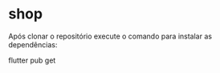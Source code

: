 # shop

Após clonar o repositório execute o comando para instalar as dependências:

flutter pub get
